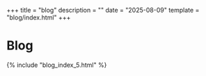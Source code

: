 +++
title = "blog"
description = ""
date = "2025-08-09"
template = "blog/index.html"
+++

# Blog

{% include "blog_index_5.html" %}
